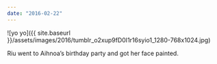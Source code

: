 ```yaml
---
date: "2016-02-22"
---
```


![yo yo]({{ site.baseurl }}/assets/images/2016/tumblr_o2xup9fD0I1r16syio1_1280-768x1024.jpg)

Riu went to Aihnoa’s birthday party and got her face painted.
